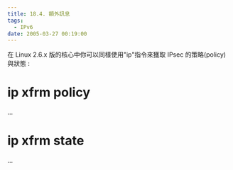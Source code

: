 ```yaml
---
title: 18.4. 額外訊息
tags:
  - IPv6
date: 2005-03-27 00:19:00
---
```


在 Linux  2.6.x 版的核心中你可以同樣使用"ip"指令來獲取 IPsec 的策略(policy)與狀態 :

# ip xfrm policy
...
# ip xfrm state
...